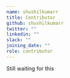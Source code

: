 ```yaml
---
name: shushilkumarr
title: Contributor
github: shushilkumarr
twitter: ""
linkedin: ""
slack: ""
joining_date: ""
role: contributor
---
```


Still waiting for this
